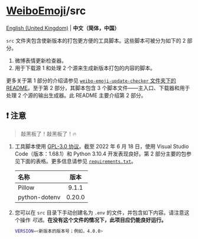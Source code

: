 # [WeiboEmoji](../../..)/src

[English (United Kingdom)](./README.md) | **中文（简体，中国）**

`src` 文件夹包含使新版本的打包更方便的工具脚本。这些脚本可被分为如下的 2 部分。

1. 微博表情更新检查器。
2. 用于下载源 1 和处理 2 个源来生成新版本打包的内容的脚本。

更多关于第 1 部分的介绍请参见 [`weibo-emoji-update-checker` 文件夹下的 README](./weibo-emoji-update-checker/README_zh-Hans-CN.md)。至于第 2 部分，其脚本包含 3 个脚本文件——主入口、下载器和用于处理 2 个源的输出生成器。此 README 主要介绍第 2 部分。

## ❗ 注意

> 敲黑板了！敲黑板了！🔥

1. 工具脚本使用 [GPL-3.0 协议](../LICENCE)。截至 2022 年 6 月 18 日，使用 Visual Studio Code（版本：1.68.1）和 Python 3.10.4 开发表现良好。第 2 部分主要的包参见下面的表格。更多信息请参见 [`requirements.txt`](./requirements.txt)。

   | 名称          |  版本  |
   | :------------ | :----: |
   | Pillow        | 9.1.1  |
   | python-dotenv | 0.20.0 |

2. 您可以在 `src` 目录下手动创建名为 `.env` 的文件，并包含如下内容。请注意这个操作 _可选_。**在没有这个文件的情况下，此项目应仍能良好运行。**

   ```sh
   VERSION=<新版本的版本号；例如，4.0.0>
   ```

